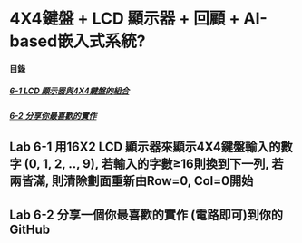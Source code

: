 # 4X4鍵盤 + LCD 顯示器 + 回顧 + AI-based嵌入式系統?

#### 目錄
<a name="000"/>

##### [6-1 LCD 顯示器與4X4鍵盤的組合](#001)
##### [6-2 分享你最喜歡的實作](#002)

<a name="001"/>

## Lab 6-1 用16X2 LCD 顯示器來顯示4X4鍵盤輸入的數字 (0, 1, 2, .., 9), 若輸入的字數≥16則換到下一列, 若兩皆滿, 則清除劃面重新由Row=0, Col=0開始







<a name="002"/>

## Lab 6-2 分享一個你最喜歡的實作 (電路即可)到你的GitHub
